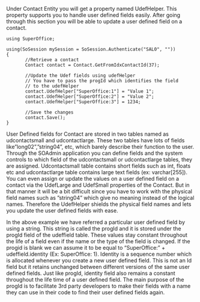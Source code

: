 <properties date="2016-05-10"
SortOrder="7"
/>

Under Contact Entity you will get a property named UdefHelper. This property supports you to handle user defined fields easily. After going through this section you will be able to update a user defined field on a contact.

```
using SuperOffice;
 
using(SoSession mySession = SoSession.Authenticate("SAL0", ""))
{
       //Retrieve a contact
       Contact contact = Contact.GetFromIdxContactId(37);
                  
       //Update the Udef fields using udefHelper
       // You have to pass the progId which identifies the field
       // to the udefHelper
       contact.UdefHelper["SuperOffice:1"] = "Value 1";
       contact.UdefHelper["SuperOffice:2"] = "Value 2";
       contact.UdefHelper["SuperOffice:3"] = 1234;
 
       //Save the changes
       contact.Save();
}
```

 

User Defined fields for Contact are stored in two tables named as udcontactsmall and udcontactlarge. These two tables have lots of fields like”long02”,”string04”, etc, which barely describe their function to the user. Through the SOAdmin application you can define fields and the system controls to which field of the udcontactsmall or udcontactlarge tables, they are assigned. Udcontactsmall table contains short fields such as int, floats etc and udcontactlarge table contains large text fields (ex: varchar\[255\]). You can even assign or update the values on a user defined field on a contact via the UdefLarge and UdefSmall properties of the Contact. But in that manner it will be a bit difficult since you have to work with the physical field names such as ”string04” which give no meaning instead of the logical names. Therefore the UdefHelper shields the physical field names and lets you update the user defined fields with ease.

In the above example we have referred a particular user defined field by using a string. This string is called the progId and it is stored under the progId field of the udeffield table. These values stay constant throughout the life of a field even if the name or the type of the field is changed. If the progid is blank we can assume it to be equal to “SuperOffice:” + udeffield.identity (Ex: SuperOffice: 1). Identity is a sequence number which is allocated whenever you create a new user defined field. This is not an Id field but it retains unchanged between different versions of the same user defined fields. Just like progId, identity field also remains a constant throughout the life time of a user defined field.  The main purpose of the progId is to facilitate 3rd party developers to make their fields with a name they can use in their code to find their user defined fields again.

 

 

 

 

 

 

 
